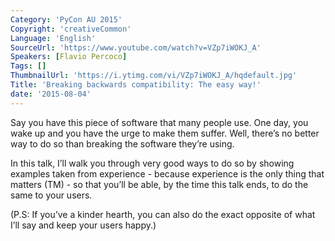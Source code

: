 ```yaml
---
Category: 'PyCon AU 2015'
Copyright: 'creativeCommon'
Language: 'English'
SourceUrl: 'https://www.youtube.com/watch?v=VZp7iWOKJ_A'
Speakers: [Flavio Percoco]
Tags: []
ThumbnailUrl: 'https://i.ytimg.com/vi/VZp7iWOKJ_A/hqdefault.jpg'
Title: 'Breaking backwards compatibility: The easy way!'
date: '2015-08-04'
---
```

Say you have this piece of software that many people use. One day, you wake up and you have the urge to make them suffer. Well, there’s no better way to do so than breaking the software they’re using.

In this talk, I’ll walk you through very good ways to do so by showing examples taken from experience - because experience is the only thing that matters (TM) - so that you’ll be able, by the time this talk ends, to do the same to your users.

(P.S: If you’ve a kinder hearth, you can also do the exact opposite of what I’ll say and keep your users happy.)
